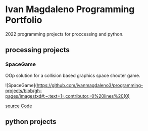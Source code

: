 # Ivan Magdaleno Programming Portfolio

2022 programming projects for proccessing and python.

## processing projects 

### SpaceGame
OOp solution for a collision based graphics space shooter game.

![SpaceGame](https://github.com/ivanmagdaleno3/programming-projects/blob/gh-pages/imagestxd#:~:text=1-,contributor,-0%20lines%20(0)

[source Code]()

## python projects 
